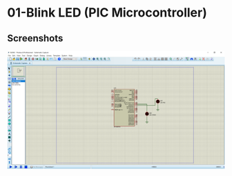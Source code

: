# 01-Blink LED (PIC Microcontroller)
## Screenshots
![Screenshot 1](https://github.com/Gittecho/PIC-MicroController/blob/cb26b292d98d787dd6c2a5eeed179dda346f5650/Resource/image01.png)
